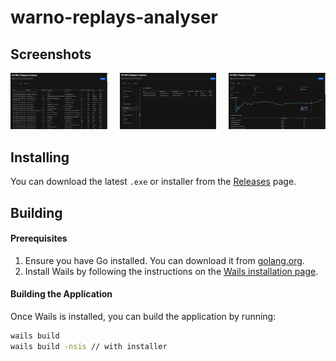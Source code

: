 # warno-replays-analyser

## Screenshots
<div style="display: flex; justify-content: flex-start; gap: 20px;">
  <a href="screenshots/1.png" target="_blank">
    <img src="screenshots/1.png" alt="Screenshot 1" width="400"/>
  </a>
  <a href="screenshots/2.png" target="_blank">
    <img src="screenshots/2.png" alt="Screenshot 2" width="400"/>
  </a>
  <a href="screenshots/3.png" target="_blank">
    <img src="screenshots/3.png" alt="Screenshot 3" width="400"/>
  </a>
</div>

## Installing
You can download the latest `.exe` or installer from the [Releases](https://github.com/Kraku/warno-replays-analyser/releases) page.

## Building
#### Prerequisites
1. Ensure you have Go installed. You can download it from [golang.org](https://golang.org/dl/).
2. Install Wails by following the instructions on the [Wails installation page](https://wails.io/docs/gettingstarted/installation).

#### Building the Application
Once Wails is installed, you can build the application by running:
```bash
wails build
wails build -nsis // with installer
```
